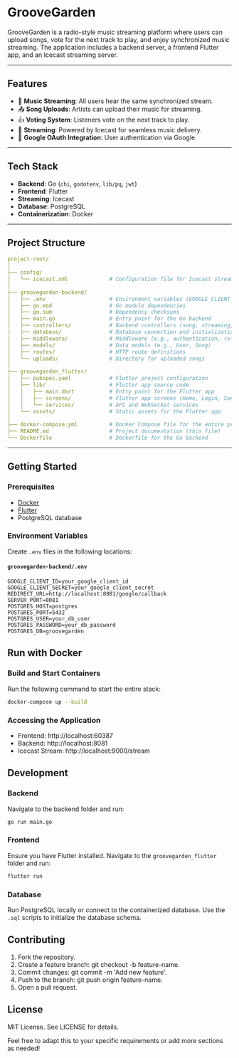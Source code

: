 # GrooveGarden

GrooveGarden is a radio-style music streaming platform where users can upload songs, vote for the next track to play, and enjoy synchronized music streaming. The application includes a backend server, a frontend Flutter app, and an Icecast streaming server.

---

## Features

- 🎵 **Music Streaming**: All users hear the same synchronized stream.
- 📤 **Song Uploads**: Artists can upload their music for streaming.
- 👍 **Voting System**: Listeners vote on the next track to play.
- 📡 **Streaming**: Powered by Icecast for seamless music delivery.
- 🔑 **Google OAuth Integration**: User authentication via Google.

---

## Tech Stack

- **Backend**: Go (`chi`, `godotenv`, `lib/pq`, `jwt`)
- **Frontend**: Flutter
- **Streaming**: Icecast
- **Database**: PostgreSQL
- **Containerization**: Docker

---

## Project Structure
```yaml
project-root/
│
├── config/
│   └── icecast.xml             # Configuration file for Icecast streaming server
│
├── groovegarden-backend/
│   ├── .env                    # Environment variables (GOOGLE_CLIENT_ID, SERVER_PORT, etc.)
│   ├── go.mod                  # Go module dependencies
│   ├── go.sum                  # Dependency checksums
│   ├── main.go                 # Entry point for the Go backend
│   ├── controllers/            # Backend controllers (song, streaming, auth, etc.)
│   ├── database/               # Database connection and initialization code
│   ├── middleware/             # Middleware (e.g., authentication, role checks)
│   ├── models/                 # Data models (e.g., User, Song)
│   ├── routes/                 # HTTP route definitions
│   └── uploads/                # Directory for uploaded songs
│
├── groovegarden_flutter/
│   ├── pubspec.yaml            # Flutter project configuration
│   ├── lib/                    # Flutter app source code
│   │   ├── main.dart           # Entry point for the Flutter app
│   │   ├── screens/            # Flutter app screens (Home, Login, Song Upload, etc.)
│   │   └── services/           # API and WebSocket services
│   └── assets/                 # Static assets for the Flutter app
│
├── docker-compose.yml          # Docker Compose file for the entire project
├── README.md                   # Project documentation (this file)
└── Dockerfile                  # Dockerfile for the Go backend
```

---

## Getting Started

### Prerequisites

- [Docker](https://www.docker.com/)
- [Flutter](https://flutter.dev/)
- PostgreSQL database

### Environment Variables

Create `.env` files in the following locations:

#### `groovegarden-backend/.env`
```env
GOOGLE_CLIENT_ID=your_google_client_id
GOOGLE_CLIENT_SECRET=your_google_client_secret
REDIRECT_URL=http://localhost:8081/google/callback
SERVER_PORT=8081
POSTGRES_HOST=postgres
POSTGRES_PORT=5432
POSTGRES_USER=your_db_user
POSTGRES_PASSWORD=your_db_password
POSTGRES_DB=groovegarden
```

## Run with Docker
### Build and Start Containers
Run the following command to start the entire stack:
```bash
docker-compose up --build
```

### Accessing the Application
- Frontend: http://localhost:60387
- Backend: http://localhost:8081
- Icecast Stream: http://localhost:9000/stream

## Development
### Backend
Navigate to the backend folder and run:

```bash
go run main.go
```
### Frontend
Ensure you have Flutter installed. Navigate to the `groovegarden_flutter` folder and run:

```bash
flutter run
```

### Database
Run PostgreSQL locally or connect to the containerized database. Use the `.sql` scripts to initialize the database schema.

## Contributing
1. Fork the repository.
2. Create a feature branch: git checkout -b feature-name.
3. Commit changes: git commit -m 'Add new feature'.
4. Push to the branch: git push origin feature-name.
5. Open a pull request.

## License
MIT License. See LICENSE for details.

Feel free to adapt this to your specific requirements or add more sections as needed!
